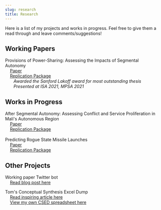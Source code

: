 ```yaml
---
slug: research
title: Research
---
```


Here is a list of my projects and works in progress. Feel free to give them a read through and leave comments/suggestions! 

## Working Papers
Provisions of Power-Sharing: Assessing the Impacts of Segmental Autonomy \
&nbsp;&nbsp;&nbsp; [Paper](https://github.com/tjbrailey/SeniorThesis/blob/master/paper/psp.pdf) \
&nbsp;&nbsp;&nbsp; [Replication Package](https://github.com/tjbrailey/SeniorThesis) \
&nbsp;&nbsp;&nbsp;&nbsp;&nbsp;&nbsp; *Awarded the Sanford Lakoff award for most outstanding thesis* \
&nbsp;&nbsp;&nbsp;&nbsp;&nbsp;&nbsp; *Presented at ISA 2021, MPSA 2021*

## Works in Progress
After Segmental Autonomy: Assessing Conflict and Service Proliferation in Mali's Autonomous Region \
&nbsp;&nbsp;&nbsp; [Paper](https://github.com/tjbrailey/RegionalAutonomyGIS/blob/master/paper/reg_aut_mali.pdf) \
&nbsp;&nbsp;&nbsp; [Replication Package](https://github.com/tjbrailey/RegionalAutonomyGIS) \
\
Predicting Rogue State Missile Launches \
&nbsp;&nbsp;&nbsp; [Paper](https://github.com/tjbrailey/MissileTest/blob/master/paper/rouge_state_missiles.pdf) \
&nbsp;&nbsp;&nbsp; [Replication Package](https://github.com/tjbrailey/MissileTest)

## Other Projects
Working paper Twitter bot \
&nbsp;&nbsp;&nbsp; [Read blog post here]()

Tom's Conceptual Synthesis Excel Dump \
&nbsp;&nbsp;&nbsp; [Read inspiring article here](http://www.raulpacheco.org/resources/literature-reviews/) \
&nbsp;&nbsp;&nbsp; [View my own CSED spreadsheet here](https://docs.google.com/spreadsheets/d/1OV1zvSEG_ZgbOzszf24NK0bsescvAICYEsPyYdo1Szw/edit#gid=788107640)
